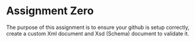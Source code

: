 # Assignment Zero
 
 The purpose of this assignment is to ensure your github is setup correctly, create a custom Xml document and Xsd (Schema) document to validate it.
